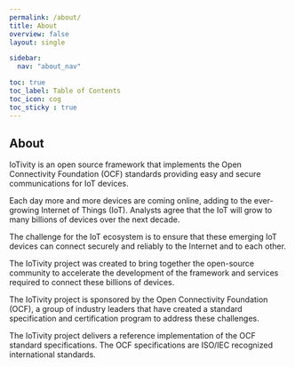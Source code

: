 ```yaml
---
permalink: /about/
title: About
overview: false
layout: single

sidebar:
  nav: "about_nav"

toc: true
toc_label: Table of Contents
toc_icon: cog
toc_sticky : true
---
```


## About

IoTivity is an open source framework that implements the Open Connectivity Foundation (OCF) standards providing easy and secure communications for IoT devices.

Each day more and more devices are coming online, adding to the ever-growing Internet of Things (IoT). Analysts agree that the IoT will grow to many billions of devices over the next decade.

The challenge for the IoT ecosystem is to ensure that these emerging IoT devices can connect securely and reliably to the Internet and to each other.

The IoTivity project was created to bring together the open-source community to accelerate the development of the framework and services required to connect these billions of devices.

The IoTivity project is sponsored by the Open Connectivity Foundation (OCF), a group of industry leaders that have created a standard specification and certification program to address these challenges.

The IoTivity project delivers a reference implementation of the OCF standard specifications. The OCF specifications are ISO/IEC recognized international standards.



<!--  LocalWords:  affordances namespace schemas SDF SDOs ZigBee SDO
 -->

